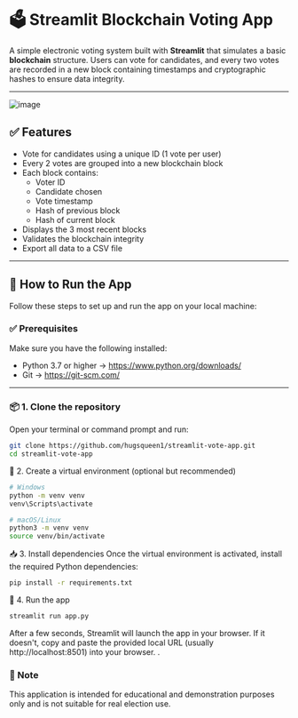 # 🗳️ Streamlit Blockchain Voting App

A simple electronic voting system built with **Streamlit** that simulates a basic **blockchain** structure. Users can vote for candidates, and every two votes are recorded in a new block containing timestamps and cryptographic hashes to ensure data integrity.

---
![image](https://github.com/user-attachments/assets/1e42ada9-d50e-46a3-820b-00541f819904)


## ✅ Features

- Vote for candidates using a unique ID (1 vote per user)
- Every 2 votes are grouped into a new blockchain block
- Each block contains:
  - Voter ID
  - Candidate chosen
  - Vote timestamp
  - Hash of previous block
  - Hash of current block
- Displays the 3 most recent blocks
- Validates the blockchain integrity
- Export all data to a CSV file

---

## 🚀 How to Run the App

Follow these steps to set up and run the app on your local machine:

### ✅ Prerequisites

Make sure you have the following installed:

- Python 3.7 or higher → https://www.python.org/downloads/
- Git → https://git-scm.com/

---

### 📦 1. Clone the repository

Open your terminal or command prompt and run:

```bash
git clone https://github.com/hugsqueen1/streamlit-vote-app.git
cd streamlit-vote-app
```
🧪 2. Create a virtual environment (optional but recommended)
```bash
# Windows
python -m venv venv
venv\Scripts\activate

# macOS/Linux
python3 -m venv venv
source venv/bin/activate
```
📥 3. Install dependencies
Once the virtual environment is activated, install the required Python dependencies:
```bash
pip install -r requirements.txt
```
🚀 4. Run the app
```bash
streamlit run app.py

```
After a few seconds, Streamlit will launch the app in your browser.
If it doesn't, copy and paste the provided local URL (usually http://localhost:8501) into your browser.
.

### 📌 Note
This application is intended for educational and demonstration purposes only and is not suitable for real election use.
